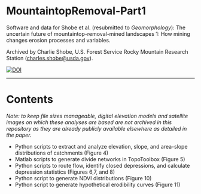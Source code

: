 # MountaintopRemoval-Part1
Software and data for Shobe et al. (resubmitted to *Geomorphology*): The 
uncertain future of mountaintop-removal-mined landscapes 1: How mining changes erosion 
processes and variables.

Archived by Charlie Shobe, U.S. Forest Service Rocky Mountain Research 
Station (charles.shobe@usda.gov).

[![DOI](https://zenodo.org/badge/712122852.svg)](https://zenodo.org/doi/10.5281/zenodo.10059513)

---

# Contents

*Note: to keep file sizes manageable, digital elevation models and 
satellite images on which these analyses are based are not archived in 
this repository as they are already publicly available elsewhere as 
detailed in the paper.*

- Python scripts to extract and analyze elevation, slope, and area-slope 
distributions of catchments (Figure 4)
- Matlab scripts to generate divide networks in TopoToolbox (Figure 5)
- Python scripts to route flow, identify closed depressions, and 
calculate depression statistics (Figures 
6,7, and 8)
- Python script to generate NDVI distributions (Figure 10)
- Python script to generate hypothetical erodibility curves (Figure 11)
